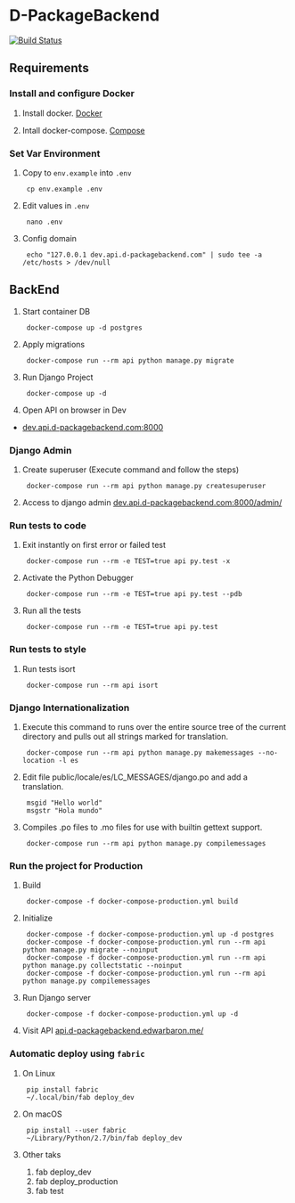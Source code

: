 # D-PackageBackend

[![Build Status](https://travis-ci.com/ebar0n/D-PackageBackend.svg?token=DY8zmJsbUNWWXjfwiUs8&branch=master)](https://travis-ci.com/ebar0n/D-PackageBackend)

## Requirements

### Install and configure Docker

1. Install docker. [Docker](https://docker.github.io/engine/installation/)

1. Intall docker-compose. [Compose](https://docs.docker.com/compose/install/)

### Set Var Environment

1. Copy to `env.example` into `.env`

        cp env.example .env

1. Edit values in `.env`

        nano .env

1. Config domain

        echo "127.0.0.1 dev.api.d-packagebackend.com" | sudo tee -a /etc/hosts > /dev/null

## BackEnd

1. Start container DB

        docker-compose up -d postgres

1. Apply migrations

        docker-compose run --rm api python manage.py migrate

1. Run Django Project

        docker-compose up -d

1. Open API on browser in Dev

* [dev.api.d-packagebackend.com:8000](http://dev.api.d-packagebackend.com:8000)

### Django Admin

1. Create superuser (Execute command and follow the steps)

        docker-compose run --rm api python manage.py createsuperuser

1. Access to django admin [dev.api.d-packagebackend.com:8000/admin/](http://dev.api.d-packagebackend.com:8000/admin/)

### Run tests to code

1. Exit instantly on first error or failed test

        docker-compose run --rm -e TEST=true api py.test -x

1. Activate the Python Debugger

        docker-compose run --rm -e TEST=true api py.test --pdb

1. Run all the tests

        docker-compose run --rm -e TEST=true api py.test

### Run tests to style

1. Run tests isort

        docker-compose run --rm api isort

### Django Internationalization

1. Execute this command to runs over the entire source tree of the current directory and pulls out all strings marked for translation.

        docker-compose run --rm api python manage.py makemessages --no-location -l es

1. Edit file public/locale/es/LC_MESSAGES/django.po and add a translation.

        msgid "Hello world"
        msgstr "Hola mundo"

1. Compiles .po files to .mo files for use with builtin gettext support.

        docker-compose run --rm api python manage.py compilemessages

### Run the project for Production

1. Build

        docker-compose -f docker-compose-production.yml build

1. Initialize

        docker-compose -f docker-compose-production.yml up -d postgres
        docker-compose -f docker-compose-production.yml run --rm api python manage.py migrate --noinput
        docker-compose -f docker-compose-production.yml run --rm api python manage.py collectstatic --noinput
        docker-compose -f docker-compose-production.yml run --rm api python manage.py compilemessages

1. Run Django server

        docker-compose -f docker-compose-production.yml up -d

1. Visit API [api.d-packagebackend.edwarbaron.me/](http://api.d-packagebackend.edwarbaron.me/)

### Automatic deploy using `fabric`

1. On Linux

        pip install fabric
        ~/.local/bin/fab deploy_dev

1. On macOS

        pip install --user fabric
        ~/Library/Python/2.7/bin/fab deploy_dev

1. Other taks

    1. fab deploy_dev
    1. fab deploy_production
    1. fab test
